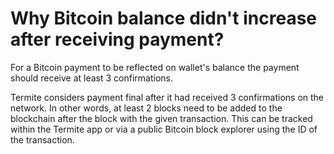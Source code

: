 # Why Bitcoin balance didn't increase after receiving payment?

For a Bitcoin payment to be reflected on wallet's balance the payment should receive at least 3 confirmations.

Termite considers payment final after it had received 3 confirmations on the network. In other words, at least 2 blocks need to be added to the blockchain after the block with the given transaction. This can be tracked within the Termite app or via a public Bitcoin block explorer using the ID of the transaction.

